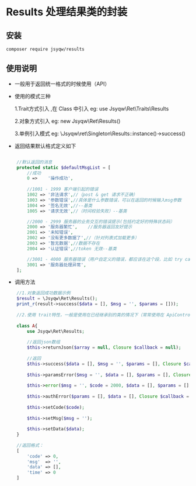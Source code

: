 # Results 处理结果类的封装

## 安装

    composer require jsyqw/results

## 使用说明

* 一般用于返回统一格式的时候使用（API）
* 使用的模式三种
    

    1.Trait方式引入 ,在 Class 中引入 eg:  use Jsyqw\Ret\Traits\Results
    
    2.对象方式引入 eg: new Jsyqw\Ret\Results()
    
    3.单例引入模式 eg: \Jsyqw\ret\Singleton\Results::instance()->success()
    
   
    
*  返回结果默认格式定义如下  
```php

    //默认返回的消息
    protected static $defaultMsgList = [
        //成功
        0 =>    '操作成功',
        
        //1001 - 1999 客户端引起的错误
        1002 => '非法请求',//（post & get 请求不正确）
        1003 => '参数错误',//具体是什么参数错误，可以在返回的时候输入msg参数
        1004 => '签名无效',//--基类
        1005 => '请求无效',//（时间校验失败）--基类

        //2000 - 2999 服务器的业务交互的错误提示(包括约定好的特殊状态码）
        2000 => '服务器繁忙',    //服务器返回友好提示
        2001 => '未知错误',
        2002 => '没有更多数据了',//（针对列表式加载更多）
        2003 => '暂无数据',//数据不存在
        2004 => '认证错误',//token 无效--基类

        //3001 - 4000 服务器错误（用户自定义的错误，都应该在这个段，比如 try catch 到的异常信息）
        3001 => '服务器处理异常',
    ];

```
* 调用方法
```php
    //1.对象返回成功数据示例
    $result = \Jsyqw\Ret\Results();
    print_r(result->success($data = [], $msg = '', $params = []));
    
    //2.使用 trait特性，一般是使用在已经继承别的类的情况下（常常使用在 ApiController中）
  
    class A{
        use Jsyqw\Ret\Results;
        
        //返回json数组 
        $this->returnJson($array = null, Closure $callback = null);
        
        //返回 
        $this->success($data = [], $msg = '', $params = [], Closure $callback = null);
        
        $this->paramsError($msg = '', $data = [], $params = [], Closure $callback = null);
        
        $this->error($msg = '', $code = 2000, $data = [], $params = [], Closure $callback = null);
        
        $this->authError($params = [], $data = [], Closure $callback = null);
        
        $this->setCode($code);
        
        $this->setMsg($msg = '');
        
        $this->setData($data);
    }
    
    //返回格式： 
    [
        'code' => 0,
        'msg'  => '',
        'data' => [],
        'time' => 0
    ]
    
```
